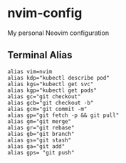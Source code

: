 # nvim-config

My personal Neovim configuration

## Terminal Alias

```
alias vim=nvim
alias kdp="kubectl describe pod"
alias kgs="kubectl get svc"
alias kgp="kubectl get pods"
alias gc="git checkout"
alias gcb="git checkout -b"
alias gcm="git commit -m"
alias gp="git fetch -p && git pull"
alias gm="git merge"
alias gr="git rebase"
alias gb="git branch"
alias gs="git stash"
alias ga="git add"
alias gps= "git push"
```
